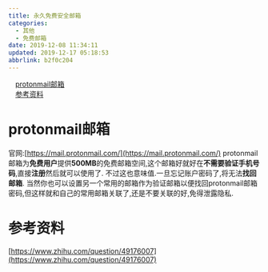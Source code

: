```yaml
---
title: 永久免费安全邮箱
categories: 
  - 其他
  - 免费邮箱
date: 2019-12-08 11:34:11
updated: 2019-12-17 05:18:53
abbrlink: b2f0c204
---
```

<div id='my_toc'><a href="/blog/b2f0c204/#protonmail邮箱" class="header_1">protonmail邮箱</a>&nbsp;<br><a href="/blog/b2f0c204/#参考资料" class="header_1">参考资料</a>&nbsp;<br></div>
<style>.header_1{margin-left: 1em;}.header_2{margin-left: 2em;}.header_3{margin-left: 3em;}.header_4{margin-left: 4em;}.header_5{margin-left: 5em;}.header_6{margin-left: 6em;}</style>
<!--more-->
<script>if (navigator.platform.search('arm')==-1){document.getElementById('my_toc').style.display = 'none';}var e,p = document.getElementsByTagName('p');while (p.length>0) {e = p[0];e.parentElement.removeChild(e);}</script>

<!--end-->
# protonmail邮箱
官网:[https://mail.protonmail.com/](https://mail.protonmail.com/)
protonmail邮箱为**免费用户**提供**500MB**的免费邮箱空间,这个邮箱好就好在**不需要验证手机号码**,直接**注册**然后就可以使用了.
不过这也意味值.一旦忘记账户密码了,将无法**找回邮箱**.
当然你也可以设置另一个常用的邮箱作为验证邮箱以便找回protonmail邮箱密码,但这样就和自己的常用邮箱关联了,还是不要关联的好,免得泄露隐私.
# 参考资料
[https://www.zhihu.com/question/49176007](https://www.zhihu.com/question/49176007)
